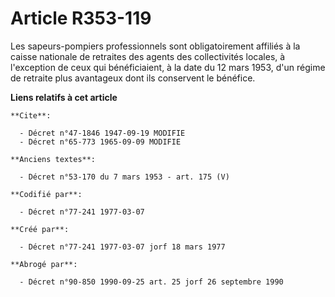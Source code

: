 # Article R353-119

Les sapeurs-pompiers professionnels sont obligatoirement affiliés à la caisse nationale de retraites des agents des
collectivités locales, à l'exception de ceux qui bénéficiaient, à la date du 12 mars 1953, d'un régime de retraite plus
avantageux dont ils conservent le bénéfice.

**Liens relatifs à cet article**

	**Cite**:

	  - Décret n°47-1846 1947-09-19 MODIFIE
	  - Décret n°65-773 1965-09-09 MODIFIE

	**Anciens textes**:

	  - Décret n°53-170 du 7 mars 1953 - art. 175 (V)

	**Codifié par**:

	  - Décret n°77-241 1977-03-07

	**Créé par**:

	  - Décret n°77-241 1977-03-07 jorf 18 mars 1977

	**Abrogé par**:

	  - Décret n°90-850 1990-09-25 art. 25 jorf 26 septembre 1990
